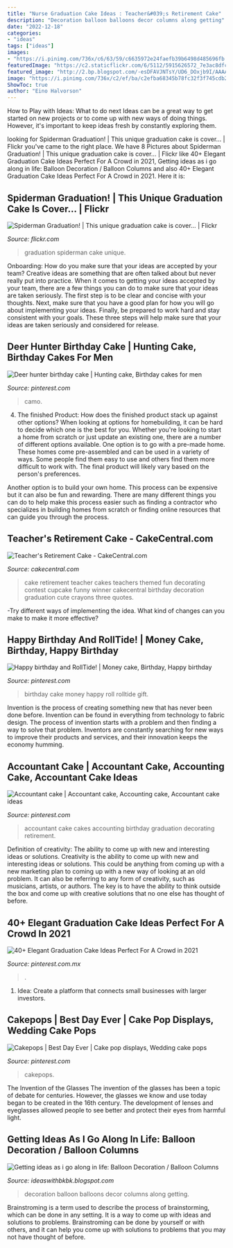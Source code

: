 ```yaml
---
title: "Nurse Graduation Cake Ideas : Teacher&#039;s Retirement Cake"
description: "Decoration balloon balloons decor columns along getting"
date: "2022-12-18"
categories:
- "ideas"
tags: ["ideas"]
images:
- "https://i.pinimg.com/736x/c6/63/59/c6635972e24faefb39b6498d485696fb.jpg"
featuredImage: "https://c2.staticflickr.com/6/5112/5915626572_7e3ac8dfc8_b.jpg"
featured_image: "http://2.bp.blogspot.com/-esDFAVJNTsY/UD6_DOxjb9I/AAAAAAAAAQs/XTsmIHEZQeA/s1600/decor+013.JPG"
image: "https://i.pinimg.com/736x/c2/ef/ba/c2efba68345b78fc32f3f745cdb27f66.jpg"
ShowToc: true
author: "Eino Halvorson"
---
```



How to Play with Ideas: What to do next
Ideas can be a great way to get started on new projects or to come up with new ways of doing things. However, it's important to keep ideas fresh by constantly exploring them.

	

		
looking for Spiderman Graduation! | This unique graduation cake is cover… | Flickr you've came to the right place. We have 8 Pictures about Spiderman Graduation! | This unique graduation cake is cover… | Flickr like 40+ Elegant Graduation Cake Ideas Perfect For A Crowd in 2021, Getting ideas as i go along in life: Balloon Decoration / Balloon Columns and also 40+ Elegant Graduation Cake Ideas Perfect For A Crowd in 2021. Here it is:
		
    
## Spiderman Graduation! | This Unique Graduation Cake Is Cover… | Flickr

<img loading=lazy src="https://c2.staticflickr.com/6/5112/5915626572_7e3ac8dfc8_b.jpg" onerror="this.onerror=null;this.src='https://tse4.mm.bing.net/th?id=OIP.UwK5OvCVJoS9f7HVRnQ8EAHaJ6&amp;pid=15.1';" alt="Spiderman Graduation! | This unique graduation cake is cover… | Flickr">

_Source: flickr.com_

>graduation spiderman cake unique. 

	

Onboarding: How do you make sure that your ideas are accepted by your team?
Creative ideas are something that are often talked about but never really put into practice. When it comes to getting your ideas accepted by your team, there are a few things you can do to make sure that your ideas are taken seriously. The first step is to be clear and concise with your thoughts. Next, make sure that you have a good plan for how you will go about implementing your ideas. Finally, be prepared to work hard and stay consistent with your goals. These three steps will help make sure that your ideas are taken seriously and considered for release.

    
## Deer Hunter Birthday Cake | Hunting Cake, Birthday Cakes For Men

<img loading=lazy src="https://s-media-cache-ak0.pinimg.com/736x/3f/c4/74/3fc47474c915921d61a997028e6d29f2.jpg" onerror="this.onerror=null;this.src='https://tse3.mm.bing.net/th?id=OIP.6SXq_MwF5DW3YipaihwWOQC7FN&amp;pid=15.1';" alt="Deer hunter birthday cake | Hunting cake, Birthday cakes for men">

_Source: pinterest.com_

>camo. 

	

4. The finished Product: How does the finished product stack up against other options?
When looking at options for homebuilding, it can be hard to decide which one is the best for you. Whether you're looking to start a home from scratch or just update an existing one, there are a number of different options available. 
One option is to go with a pre-made home. These homes come pre-assembled and can be used in a variety of ways. Some people find them easy to use and others find them more difficult to work with. The final product will likely vary based on the person's preferences. 

Another option is to build your own home. This process can be expensive but it can also be fun and rewarding. There are many different things you can do to help make this process easier such as finding a contractor who specializes in building homes from scratch or finding online resources that can guide you through the process.

    
## Teacher&#039;s Retirement Cake - CakeCentral.com

<img loading=lazy src="https://cdn001.cakecentral.com/gallery/2015/03/900_804741RA9O_teachers-retirement-cake.jpg" onerror="this.onerror=null;this.src='https://tse3.mm.bing.net/th?id=OIP.-fqvY_LjGXStVQ9EPHctXgHaJ4&amp;pid=15.1';" alt="Teacher&#039;s Retirement Cake - CakeCentral.com">

_Source: cakecentral.com_

>cake retirement teacher cakes teachers themed fun decorating contest cupcake funny winner cakecentral birthday decoration graduation cute crayons three quotes. 

	

-Try different ways of implementing the idea. What kind of changes can you make to make it more effective? 

    
## Happy Birthday And RollTide! | Money Cake, Birthday, Happy Birthday

<img loading=lazy src="https://i.pinimg.com/736x/9b/f0/29/9bf029e861ab0cf8bd464deb2821f0ff.jpg" onerror="this.onerror=null;this.src='https://tse4.mm.bing.net/th?id=OIP.ByHWQ-SQixXCzj564vYm1wHaMi&amp;pid=15.1';" alt="Happy birthday and RollTide! | Money cake, Birthday, Happy birthday">

_Source: pinterest.com_

>birthday cake money happy roll rolltide gift. 

	

Invention is the process of creating something new that has never been done before. Invention can be found in everything from technology to fabric design. The process of invention starts with a problem and then finding a way to solve that problem. Inventors are constantly searching for new ways to improve their products and services, and their innovation keeps the economy humming.

    
## Accountant Cake | Accountant Cake, Accounting Cake, Accountant Cake Ideas

<img loading=lazy src="https://i.pinimg.com/736x/c2/ef/ba/c2efba68345b78fc32f3f745cdb27f66.jpg" onerror="this.onerror=null;this.src='https://tse4.mm.bing.net/th?id=OIP.-lzgiUulOB0HwMEZiSaxzgHaJ3&amp;pid=15.1';" alt="Accountant cake | Accountant cake, Accounting cake, Accountant cake ideas">

_Source: pinterest.com_

>accountant cake cakes accounting birthday graduation decorating retirement. 

	

Definition of creativity: The ability to come up with new and interesting ideas or solutions.
Creativity is the ability to come up with new and interesting ideas or solutions. This could be anything from coming up with a new marketing plan to coming up with a new way of looking at an old problem. It can also be referring to any form of creativity, such as musicians, artists, or authors. The key is to have the ability to think outside the box and come up with creative solutions that no one else has thought of before.

    
## 40+ Elegant Graduation Cake Ideas Perfect For A Crowd In 2021

<img loading=lazy src="https://i.pinimg.com/736x/c6/63/59/c6635972e24faefb39b6498d485696fb.jpg" onerror="this.onerror=null;this.src='https://tse2.mm.bing.net/th?id=OIP.7oFRDdgXOH_S36FpqhNdtAHaKf&amp;pid=15.1';" alt="40+ Elegant Graduation Cake Ideas Perfect For A Crowd in 2021">

_Source: pinterest.com.mx_

>. 

	

1. Idea: Create a platform that connects small businesses with larger investors.

    
## Cakepops | Best Day Ever | Cake Pop Displays, Wedding Cake Pops

<img loading=lazy src="https://i.pinimg.com/736x/01/68/de/0168de8afe9bcbe00ab7d5185baba013--cake-pop-displays-weddingideas.jpg" onerror="this.onerror=null;this.src='https://tse4.mm.bing.net/th?id=OIP.KWQQ_tSVpfYQKggRshqrxgDIEs&amp;pid=15.1';" alt="Cakepops | Best Day Ever | Cake pop displays, Wedding cake pops">

_Source: pinterest.com_

>cakepops. 

	

The Invention of the Glasses
The invention of the glasses has been a topic of debate for centuries. However, the glasses we know and use today began to be created in the 16th century. The development of lenses and eyeglasses allowed people to see better and protect their eyes from harmful light.

    
## Getting Ideas As I Go Along In Life: Balloon Decoration / Balloon Columns

<img loading=lazy src="http://2.bp.blogspot.com/-esDFAVJNTsY/UD6_DOxjb9I/AAAAAAAAAQs/XTsmIHEZQeA/s1600/decor+013.JPG" onerror="this.onerror=null;this.src='https://tse4.mm.bing.net/th?id=OIP.zf0XcNIaHNXbBGUPaIJgTQHaJ4&amp;pid=15.1';" alt="Getting ideas as i go along in life: Balloon Decoration / Balloon Columns">

_Source: ideaswithbkbk.blogspot.com_

>decoration balloon balloons decor columns along getting. 

	

Brainstroming is a term used to describe the process of brainstorming, which can be done in any setting. It is a way to come up with ideas and solutions to problems. Brainstroming can be done by yourself or with others, and it can help you come up with solutions to problems that you may not have thought of before.

